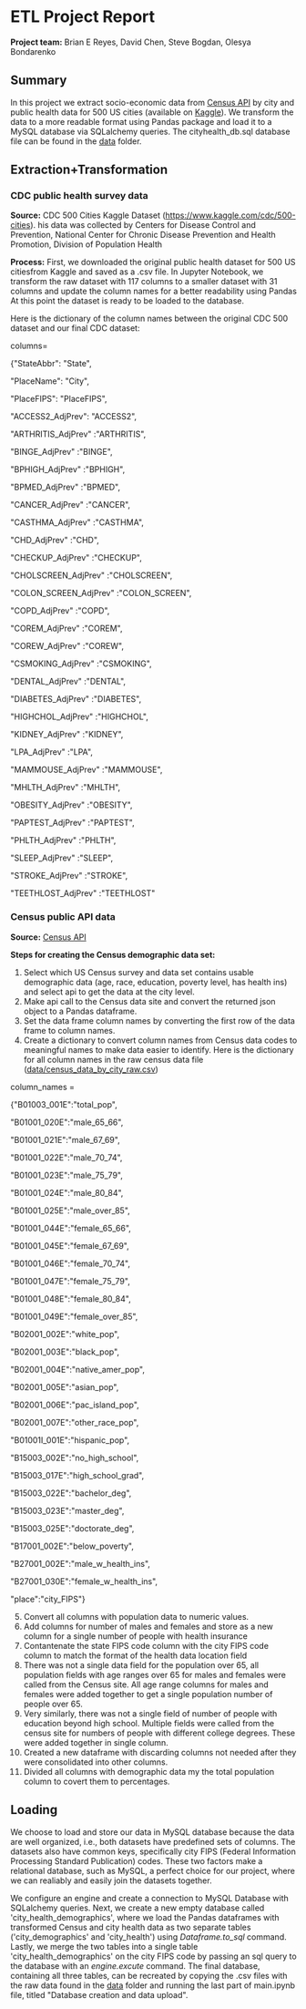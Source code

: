 # ETL Project Report

**Project team:** Brian E Reyes, David Chen, Steve Bogdan, Olesya Bondarenko

## Summary

In this project we extract socio-economic data from [Census API](https://api.census.gov/data.html) by city and public health data for 500 US cities (available on [Kaggle](https://www.kaggle.com/cdc/500-cities)). We transform the data to a more readable format using Pandas package and load it to a MySQL database via SQLalchemy queries. The cityhealth_db.sql database file can be found in the [data](data) folder.

## Extraction+Transformation

### CDC public health survey data
**Source:**
CDC 500 Cities Kaggle Dataset (https://www.kaggle.com/cdc/500-cities). his data was collected by Centers for Disease Control and Prevention, National Center for Chronic Disease Prevention and Health Promotion, Division of Population Health

**Process:**
First, we downloaded the original public health dataset for 500 US citiesfrom Kaggle and saved as a .csv file. In Jupyter Notebook, we transform the raw dataset with 117 columns to a smaller dataset with 31 columns and update the column names for a better readability using Pandas At this point the dataset is ready to be loaded to the database.

Here is the dictionary of the column names between the original CDC 500 dataset and our final CDC dataset:

columns=

{"StateAbbr": "State",

"PlaceName": "City",

"PlaceFIPS": "PlaceFIPS",

"ACCESS2_AdjPrev": "ACCESS2",

"ARTHRITIS_AdjPrev" :"ARTHRITIS",

"BINGE_AdjPrev" :"BINGE",

"BPHIGH_AdjPrev" :"BPHIGH",

"BPMED_AdjPrev" :"BPMED",

"CANCER_AdjPrev" :"CANCER",

"CASTHMA_AdjPrev" :"CASTHMA",

"CHD_AdjPrev" :"CHD",

"CHECKUP_AdjPrev" :"CHECKUP",

"CHOLSCREEN_AdjPrev" :"CHOLSCREEN",

"COLON_SCREEN_AdjPrev" :"COLON_SCREEN",

"COPD_AdjPrev" :"COPD",

"COREM_AdjPrev" :"COREM",

"COREW_AdjPrev" :"COREW",

"CSMOKING_AdjPrev" :"CSMOKING",

"DENTAL_AdjPrev" :"DENTAL",

"DIABETES_AdjPrev" :"DIABETES",

"HIGHCHOL_AdjPrev" :"HIGHCHOL",

"KIDNEY_AdjPrev" :"KIDNEY",

"LPA_AdjPrev" :"LPA",

"MAMMOUSE_AdjPrev" :"MAMMOUSE",

"MHLTH_AdjPrev" :"MHLTH",

"OBESITY_AdjPrev" :"OBESITY",

"PAPTEST_AdjPrev" :"PAPTEST",

"PHLTH_AdjPrev" :"PHLTH",

"SLEEP_AdjPrev" :"SLEEP",

"STROKE_AdjPrev" :"STROKE",

"TEETHLOST_AdjPrev" :"TEETHLOST"  


### Census public API data
**Source:**
[Census API](https://api.census.gov/data.html) 

**Steps for creating the Census demographic data set:**

1. Select which US Census survey and data set contains usable demographic data (age, race, education, poverty level, has health ins) and select api to get the data at the city level.
2. Make api call to the Census data site and convert the returned json object to a Pandas dataframe.
3. Set the data frame column names by converting the first row of the data frame to column names.
4. Create a dictionary to convert column names from Census data codes to meaningful names to make data easier to identify.
    Here is the dictionary for all column names in the raw census data file ([data/census_data_by_city_raw.csv](data/census_data_by_city_raw.csv))
    
column_names = 

{"B01003_001E":"total_pop",

"B01001_020E":"male_65_66",

"B01001_021E":"male_67_69",

"B01001_022E":"male_70_74",

"B01001_023E":"male_75_79",

"B01001_024E":"male_80_84",

"B01001_025E":"male_over_85",

"B01001_044E":"female_65_66",

"B01001_045E":"female_67_69",

"B01001_046E":"female_70_74",

"B01001_047E":"female_75_79",

"B01001_048E":"female_80_84",

"B01001_049E":"female_over_85",

"B02001_002E":"white_pop",

"B02001_003E":"black_pop",

"B02001_004E":"native_amer_pop",

"B02001_005E":"asian_pop",

"B02001_006E":"pac_island_pop",

"B02001_007E":"other_race_pop",

"B01001I_001E":"hispanic_pop",

"B15003_002E":"no_high_school",

"B15003_017E":"high_school_grad",

"B15003_022E":"bachelor_deg",

"B15003_023E":"master_deg",

"B15003_025E":"doctorate_deg",

"B17001_002E":"below_poverty",

"B27001_002E":"male_w_health_ins",

"B27001_030E":"female_w_health_ins",

"place":"city_FIPS"}

5. Convert all columns with population data to numeric values.
6. Add columns for number of males and females and store as a new column for a single number of people with health insurance
7. Contantenate the state FIPS code column with the city FIPS code column to match the format of the health data location field
8. There was not a single data field for the population over 65, all population fields with age ranges over 65 for males and females were     called from the Census site. All age range columns for males and females were added together to get a single population number of people over 65.
9. Very similarly, there was not a single field of number of people with education beyond high school. Multiple fields were called from the census site for numbers of people with different college degrees. These were added together in single column.
10. Created a new dataframe with discarding columns not needed after they were consolidated into other columns.
11. Divided all columns with demographic data my the total population column to covert them to percentages.


## Loading

We choose to load and store our data in MySQL database because the data are well organized, i.e., both datasets have predefined sets of columns. The datasets also have common keys, specifically city FIPS (Federal Information Processing Standard Publication) codes. These two factors make a relational database, such as MySQL, a perfect choice for our project, where we can realiably and easily join the datasets together.

We configure an engine and create a connection to MySQL Database with SQLalchemy queries. Next, we create a new empty database called 'city_health_demographics', where we load the Pandas dataframes with transformed Census and city health data as two separate tables ('city_demographics' and 'city_health') using *Dataframe.to_sql* command. Lastly, we merge the two tables into a single table 'city_health_demographics' on the city FIPS code by passing an sql query to the database with an *engine.excute* command.  The final database, containing all three tables, can be recreated by copying the .csv files with the raw data found in the [data](data) folder and running the last part of main.ipynb file, titled "Database creation and data upload".

